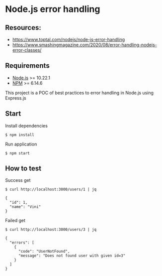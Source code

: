 # Node.js error handling

## Resources:

- https://www.toptal.com/nodejs/node-js-error-handling
- https://www.smashingmagazine.com/2020/08/error-handling-nodejs-error-classes/

## Requirements

- [Node.js](https://nodejs.org/en/) >= 10.22.1
- [NPM](https://www.npmjs.com/) >= 6.14.6

This project is a POC of best practices to error handling in Node.js using Express.js

## Start

Install dependencies

```
$ npm install
```

Run application

```
$ npm start
```

## How to test

Success get

```
$ curl http://localhost:3000/users/1 | jq

{
  "id": 1,
  "name": "Vini"
}
```

Failed get

```
$ curl http://localhost:3000/users/3 | jq

{
  "errors": [
    {
      "code": "UserNotFound",
      "message": "Does not found user with given id=3"
    }
  ]
}
```
